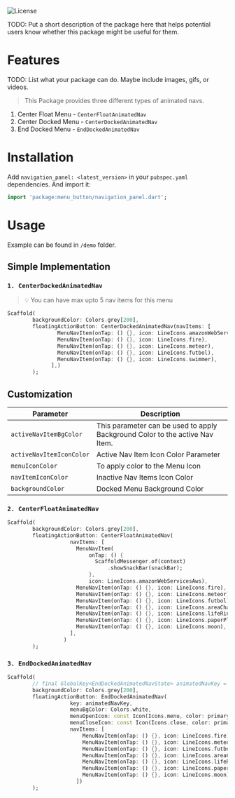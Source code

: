 ![License](https://img.shields.io/badge/license-MIT-blue.svg?style=for-the-badge&color=blue)

TODO: Put a short description of the package here that helps potential users
know whether this package might be useful for them.

# Features

TODO: List what your package can do. Maybe include images, gifs, or videos.

> This Package provides three different types of animated navs.

1. Center Float Menu - `CenterFloatAnimatedNav`
2. Center Docked Menu - `CenterDockedAnimatedNav`
3. End Docked Menu - `EndDockedAnimatedNav`

# Installation

Add `navigation_panel: <latest_version>` in your `pubspec.yaml` dependencies. And import it:

```dart
import 'package:menu_button/navigation_panel.dart';
```

# Usage

Example can be found in `/demo` folder.

## Simple Implementation

### `1. CenterDockedAnimatedNav`

> 💡 You can have max upto 5 nav items for this menu

```dart
Scaffold(
        backgroundColor: Colors.grey[200],
        floatingActionButton: CenterDockedAnimatedNav(navItems: [
                MenuNavItem(onTap: () {}, icon: LineIcons.amazonWebServicesAws),
                MenuNavItem(onTap: () {}, icon: LineIcons.fire),
                MenuNavItem(onTap: () {}, icon: LineIcons.meteor),
                MenuNavItem(onTap: () {}, icon: LineIcons.futbol),
                MenuNavItem(onTap: () {}, icon: LineIcons.swimmer),
              ],)
        );
```

## Customization

| Parameter                | Description                                                                  |
| ------------------------ | ---------------------------------------------------------------------------- |
| `activeNavItemBgColor`   | This parameter can be used to apply Background Color to the active Nav Item. |
| `activeNavItemIconColor` | Active Nav Item Icon Color Parameter                                         |
| `menuIconColor`          | To apply color to the Menu Icon                                              |
| `navItemIconColor`       | Inactive Nav Items Icon Color                                                |
| `backgroundColor`        | Docked Menu Background Color                                                 |

### `2. CenterFloatAnimatedNav`

```dart
Scaffold(
        backgroundColor: Colors.grey[200],
        floatingActionButton: CenterFloatAnimatedNav(
                    navItems: [
                      MenuNavItem(
                          onTap: () {
                            ScaffoldMessenger.of(context)
                                .showSnackBar(snackBar);
                          },
                          icon: LineIcons.amazonWebServicesAws),
                      MenuNavItem(onTap: () {}, icon: LineIcons.fire),
                      MenuNavItem(onTap: () {}, icon: LineIcons.meteor),
                      MenuNavItem(onTap: () {}, icon: LineIcons.futbol),
                      MenuNavItem(onTap: () {}, icon: LineIcons.areaChart),
                      MenuNavItem(onTap: () {}, icon: LineIcons.lifeRing),
                      MenuNavItem(onTap: () {}, icon: LineIcons.paperPlane),
                      MenuNavItem(onTap: () {}, icon: LineIcons.moon),
                    ],
                  )
        );
```

### `3. EndDockedAnimatedNav`

```dart
Scaffold(
        // final GlobalKey<EndDockedAnimatedNavState> animatedNavKey = GlobalKey();
        backgroundColor: Colors.grey[200],
        floatingActionButton: EndDockedAnimatedNav(
                    key: animatedNavKey,
                    menuBgColor: Colors.white,
                    menuOpenIcon: const Icon(Icons.menu, color: primaryColor),
                    menuCloseIcon: const Icon(Icons.close, color: primaryColor),
                    navItems: [
                        MenuNavItem(onTap: () {}, icon: LineIcons.fire),
                        MenuNavItem(onTap: () {}, icon: LineIcons.meteor),
                        MenuNavItem(onTap: () {}, icon: LineIcons.futbol),
                        MenuNavItem(onTap: () {}, icon: LineIcons.areaChart),
                        MenuNavItem(onTap: () {}, icon: LineIcons.lifeRing),
                        MenuNavItem(onTap: () {}, icon: LineIcons.paperPlane),
                        MenuNavItem(onTap: () {}, icon: LineIcons.moon),
                      ])
        );
```
